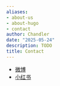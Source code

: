 ```yaml
---
aliases:
- about-us
- about-hugo
- contact
author: Chandler
date: "2025-05-24"
description: TODO
title: Contact
---
```


- [微博](https://weibo.com/u/6119141336)
- [小红书](https://www.xiaohongshu.com/user/profile/5d63e315000000000100ba5b?xsec_token=YBYAsqnVCXCzO2mLbDSR7yMkuIirkQgsZt9j0jHVjRylY=&xsec_source=app_share&xhsshare=CopyLink&appuid=5d63e315000000000100ba5b&apptime=1748074418&share_id=4468bc566389449a9aa020d1e2b3e2e3)

